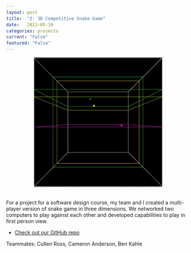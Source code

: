 ```yaml
---
layout: post
title:  "2: 3D Competitive Snake Game"
date:   2013-05-10
categories: projects
current: "False"
featured: "False"
---
```


<center><img src="images/projects/snakegame.jpg" width="70%"></center><br> 

For a project for a software design course, my team and I created a multi-player version of snake game in three dimensions. We networked two computers to play against each other and developed capabilities to play in first person view.


* [Check out our GitHub repo](https://github.com/benkahle/snake3d)


Teammates: Cullen Ross, Cameron Anderson, Ben Kahle